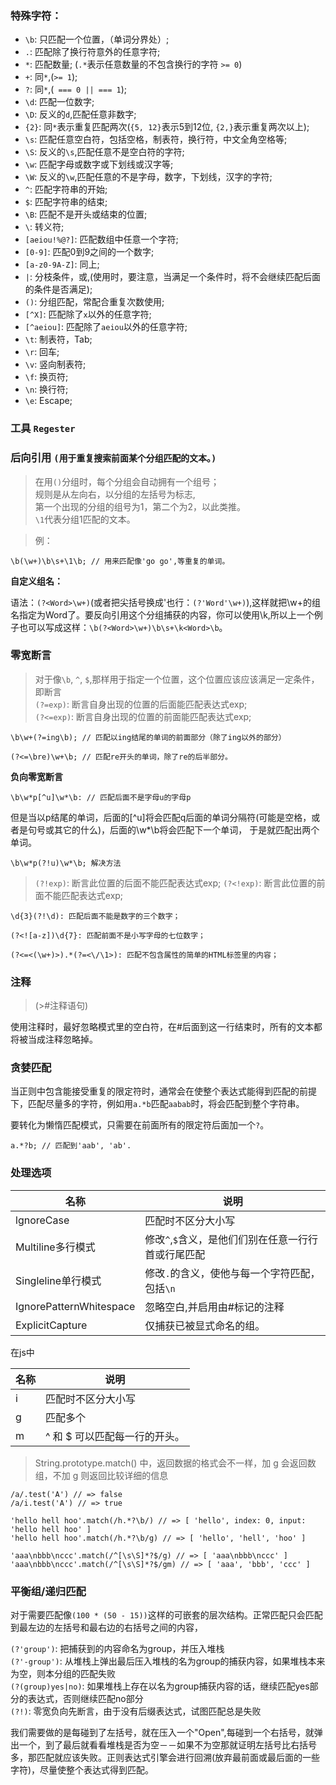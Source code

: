 
### 特殊字符：


- `\b`: 只匹配一个位置，（单词分界处）;
- `.`: 匹配除了换行符意外的任意字符;
- `*`: 匹配数量; (`.*`表示任意数量的不包含换行的字符 `>= 0`)
- `+`: 同`*`,(`>= 1`);
- `?`: 同`*`,(` === 0 || === 1`);
- `\d`: 匹配一位数字;
- `\D`: 反义的`d`,匹配任意非数字;
- `{2}`: 同`*`表示重复匹配两次(`{5, 12}`表示5到12位, `{2,}`表示重复两次以上);
- `\s`: 匹配任意空白符，包括空格，制表符，换行符，中文全角空格等;
- `\S`: 反义的`\s`,匹配任意不是空白符的字符;
- `\w`: 匹配字母或数字或下划线或汉字等;
- `\W`: 反义的`\w`,匹配任意的不是字母，数字，下划线，汉字的字符;
- `^`: 匹配字符串的开始;
- `$`: 匹配字符串的结束;
- `\B`: 匹配不是开头或结束的位置;
- `\`: 转义符;
- `[aeiou!%@?]`: 匹配数组中任意一个字符;
- `[0-9]`: 匹配0到9之间的一个数字;
- `[a-z0-9A-Z]`: 同上;
- `|`: 分枝条件，或,(使用时，要注意，当满足一个条件时，将不会继续匹配后面的条件是否满足);
- `()`: 分组匹配，常配合重复次数使用;
- `[^X]`: 匹配除了`x`以外的任意字符;
- `[^aeiou]`: 匹配除了`aeiou`以外的任意字符;
- `\t`: 制表符，Tab;
- `\r`: 回车;
- `\v`: 竖向制表符;
- `\f`: 换页符;
- `\n`: 换行符;
- `\e`: Escape;




### 工具 `Regester`


### 后向引用 `(用于重复搜索前面某个分组匹配的文本。)`

> 在用`()`分组时，每个分组会自动拥有一个组号；\
规则是从左向右，以分组的左括号为标志,\
第一个出现的分组的组号为1，第二个为2，以此类推。\
`\1`代表分组1匹配的文本。

> 例：
```
\b(\w+)\b\s+\1\b; // 用来匹配像'go go',等重复的单词。
```

 **自定义组名：**
 
 语法：`(?<Word>\w+)`(或者把尖括号换成'也行：`(?'Word'\w+)`),这样就把\w+的组名指定为Word了。要反向引用这个分组捕获的内容，你可以使用\k<Word>,所以上一个例子也可以写成这样：`\b(?<Word>\w+)\b\s+\k<Word>\b`。


### 零宽断言 

> 对于像`\b`, `^`, `$`,那样用于指定一个位置，这个位置应该应该满足一定条件，即断言 \
`(?=exp)`: 断言自身出现的位置的后面能匹配表达式exp; \
`(?<=exp)`: 断言自身出现的位置的前面能匹配表达式exp;

```
\b\w+(?=ing\b); // 匹配以ing结尾的单词的前面部分（除了ing以外的部分）

(?<=\bre)\w+\b; // 匹配re开头的单词，除了re的后半部分。
```


**负向零宽断言**

```
\b\w*p[^u]\w*\b: // 匹配后面不是字母u的字母p
```
但是当以p结尾的单词，后面的[^u]将会匹配q后面的单词分隔符(可能是空格，或者是句号或其它的什么)，后面的\w*\b将会匹配下一个单词， 于是就匹配出两个单词。

```
\b\w*p(?!u)\w*\b; 解决方法
```

> `(?!exp)`: 断言此位置的后面不能匹配表达式exp;
> `(?<!exp)`: 断言此位置的前面不能匹配表达式exp;

```
\d{3}(?!\d): 匹配后面不能是数字的三个数字；

(?<![a-z])\d{7}: 匹配前面不是小写字母的七位数字；

(?<=<(\w+)>).*(?=<\/\1>): 匹配不包含属性的简单的HTML标签里的内容；
```



### 注释

> (>#注释语句)

使用注释时，最好忽略模式里的空白符，在#后面到这一行结束时，所有的文本都将被当成注释忽略掉。



### 贪婪匹配


当正则中包含能接受重复的限定符时，通常会在使整个表达式能得到匹配的前提下，匹配尽量多的字符，例如用`a.*b`匹配`aabab`时，将会匹配到整个字符串。

要转化为懒惰匹配模式，只需要在前面所有的限定符后面加一个`?`。

```
a.*?b; // 匹配到'aab', 'ab'.
```


### 处理选项

| 名称 | 说明 |
| ----- | ----- |
|lgnoreCase| 匹配时不区分大小写|
|Multiline多行模式| 修改`^`,`$`含义，是他们们别在任意一行行首或行尾匹配|
|Singleline单行模式| 修改`.`的含义，使他与每一个字符匹配，包括`\n`|
|IgnorePatternWhitespace| 忽略空白,并启用由#标记的注释|
|ExplicitCapture| 仅捕获已被显式命名的组。|

在js中

| 名称 | 说明 |
| ----- | ----- |
|i| 匹配时不区分大小写|
|g| 匹配多个|
|m| ^ 和 $ 可以匹配每一行的开头。|

> String.prototype.match() 中，返回数据的格式会不一样，加 g 会返回数组，不加 g 则返回比较详细的信息

> 

```
/a/.test('A') // => false
/a/i.test('A') // => true

'hello hell hoo'.match(/h.*?\b/) // => [ 'hello', index: 0, input: 'hello hell hoo' ]
'hello hell hoo'.match(/h.*?\b/g) // => [ 'hello', 'hell', 'hoo' ]

'aaa\nbbb\nccc'.match(/^[\s\S]*?$/g) // => [ 'aaa\nbbb\nccc' ]
'aaa\nbbb\nccc'.match(/^[\s\S]*?$/gm) // => [ 'aaa', 'bbb', 'ccc' ]
```


### 平衡组/递归匹配

对于需要匹配像`(100 * (50 - 15))`这样的可嵌套的层次结构。正常匹配只会匹配到最左边的左括号和最右边的右括号之间的内容，

`(?'group')`: 把捕获到的内容命名为group，并压入堆栈 \
`(?'-group')`: 从堆栈上弹出最后压入堆栈的名为group的捕获内容，如果堆栈本来为空，则本分组的匹配失败 \
`(?(group)yes|no)`: 如果堆栈上存在以名为group捕获内容的话，继续匹配yes部分的表达式，否则继续匹配no部分 \
`(?!)`: 零宽负向先断言，由于没有后缀表达式，试图匹配总是失败

我们需要做的是每碰到了左括号，就在压入一个"Open",每碰到一个右括号，就弹出一个，到了最后就看看堆栈是否为空－－如果不为空那就证明左括号比右括号多，那匹配就应该失败。正则表达式引擎会进行回溯(放弃最前面或最后面的一些字符)，尽量使整个表达式得到匹配。







